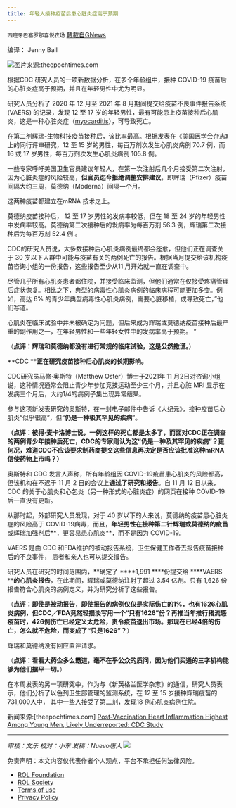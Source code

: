 ```yaml
---
title: 年轻人接种疫苗后患心脏炎症高于预期
---
```

`西班牙巴塞罗那喜悦农场` [轉載自GNews](https://gnews.org/zh-hans/1927898/)

编译： Jenny Ball

![](https://assets.gnews.org/wp-content/uploads/2022/01/image-2416.png)图片来源:theepochtimes.com

根据CDC 研究人员的一项新数据分析，在多个年龄组中，接种 COVID-19 疫苗后的心脏炎症高于预期，并且在年轻男性中尤为明显。

研究人员分析了 2020 年 12 月至 2021 年 8 月期间提交给疫苗不良事件报告系统 (VAERS) 的记录，发现 12 至 17 岁的年轻男性，最有可能患上疫苗接种后心肌炎，这是一种心脏炎症（[myocarditis](https://www.theepochtimes.com/t-myocarditis)），可导致死亡。

在第二剂辉瑞-生物科技疫苗接种后，该比率最高。根据发表在《美国医学会杂志》上的同行评审研究，12 至 15 岁的男性，每百万剂次发生心肌炎病例 70.7 例，而 16 或 17 岁男性，每百万剂次发生心肌炎病例 105.8 例。

一些专家呼吁美国卫生官员建议年轻人，在第一次注射后几个月接受第二次注射，因为心脏炎症的风险较高，**但官员迄今拒绝调整安排建议**，即辉瑞（Pfizer）疫苗间隔大约三周，莫德纳（Moderna）间隔一个月。

这两种疫苗都建立在mRNA 技术之上。

莫德纳疫苗接种后， 12 至 17 岁男性的发病率较低，但在 18 至 24 岁的年轻男性中发病率较高。莫德纳第二次接种后的发病率为每百万剂 56.3 例，辉瑞第二次接种后为每百万剂 52.4 例 。

CDC的研究人员说，大多数接种后心肌炎病例最终都会痊愈，但他们正在调查关于 30 岁以下人群中可能与疫苗有关的两例死亡的报告。根据当月提交给该机构疫苗咨询小组的一份报告，这些报告至少从11 月开始就一直在调查中。

尽管几乎所有心肌炎患者都住院，并接受临床监测，但他们通常在仅接受疼痛管理后症状恢复。相比之下，典型的病毒性心肌炎病例的临床病程可能更加多变。例如，高达 6% 的青少年典型病毒性心肌炎病例，需要心脏移植，或导致死亡，”他们写道。

心肌炎在临床试验中并未被确定为问题，但后来成为辉瑞或莫德纳疫苗接种后最严重的副作用之一，在年轻男性和一些年轻女性中的发病率高于预期。 “

（**点评：辉瑞和莫德纳都没有进行常规的临床试验，这是公然撒谎。**）

**CDC ****正在研究疫苗接种后心肌炎的长期影响。**

CDC研究员马修·奥斯特（Matthew Oster）博士于2021年 11 月2日对咨询小组说，这种情况通常会阻止青少年参加竞技运动至少三个月，并且心脏 MRI 显示在发病三个月后，大约1/4的病例子集出现异常结果。

参与这项新发表研究的奥斯特，在一封电子邮件中告诉《大纪元》，接种疫苗后心肌炎“似乎很高”，但“**仍是一种极其罕见的疾病**”。

**（点评：彼得·麦卡洛博士说，一例这样的死亡都是太多了，而面对CDC正在调查的两例青少年接种后死亡，CDC的专家则认为这“仍是一种及其罕见的疾病”？更何况，难道CDC不应该要求制药商提交这些信息再决定是否应该批准这种mRNA信使药物上市吗？）**

奥斯特和 CDC 发言人声称，所有年龄组因 COVID-19疫苗患心肌炎的风险都高，但该机构在不迟于 11 月 2 日的会议上**通过了研究和报告**。自 11 月 12 日以来，CDC 的关于心肌炎和心包炎（另一种形式的心脏炎症）的网页在接种 COVID-19 后一直没有更新。

从那时起，外部研究人员发现，对于 40 岁以下的人来说，莫德纳的疫苗患心脏炎症的风险高于 COVID-19病毒，而且，**年轻男性在接种第二针辉瑞或莫德纳的疫苗**或辉瑞加强剂后**，更容易患心肌炎**，而不是因为 COVID-19。

VAERS 是由 CDC 和FDA维护的被动报告系统，卫生保健工作者去报告疫苗接种后的不良事件， 患者和亲人也可以提交报告。

研究人员在研究的时间范围内，**确定了 ****1,991 ****份提交给 ****VAERS ****的心肌炎报告**，在此期间，辉瑞或莫德纳注射了超过 3.54 亿剂。只有 1,626 份报告符合心肌炎的病例定义，并为研究分析了这些报告。

（**点评：即使是被动报告，即使报告的病例仅仅是实际伤亡的1%，也有1626心肌炎病例，但CDC／FDA竟然轻描淡写用一个“只有1626”份？再推当年推行猪流感疫苗时，426例伤亡已经定义太危险，责令疫苗退出市场。那现在已经4倍的伤亡，怎么就不危险，而变成了“只是1626”？**）

辉瑞和莫德纳没有回应置评请求。

（**点评：看看大药企多么霸道，毫不在乎公众的质问，因为他们买通的三字机构能够为他们摆平一切。**）

在本周发表的另一项研究中，作为与《新英格兰医学杂志》的通信，研究人员表示，他们分析了以色列卫生部管理的监测系统，在 12 至 15 岁接种辉瑞疫苗的731,000人中， 其中一些人接受了第二剂，发现18 例心肌炎病例住院。

新闻来源:[theepochtimes.com] [Post-Vaccination Heart Inflammation Highest Among Young Men, Likely Underreported: CDC Study](https://www.theepochtimes.com/post-vaccination-heart-inflammation-highest-among-young-men-likely-underreported-cdc-study_4240826.html?utm_source=Morningbrief&amp;utm_campaign=mb-2022-01-28&amp;utm_medium=email&amp;est=Hb5L%2FoMRJ2dldLQFM0WvBl0gkmTUvcBexwlOyU8sxmpviuSfQnbU9D1YhaTflbEwALuhOA%3D%3D)

* * *

*审核：文乐
校对：小东
发稿：Nuevo唐人*
![](https://assets.gnews.org/wp-content/uploads/2022/01/西喜.jpeg)


 

免责声明：本文内容仅代表作者个人观点，平台不承担任何法律风险。

- [ROL Foundation](https://rolfoundation.org/)
- [ROL Society](https://rolsociety.org/)
- [Terms of use](https://gnews.org/terms-of-use-3/)
- [Privacy Policy](https://gnews.org/privacy-policy/)
